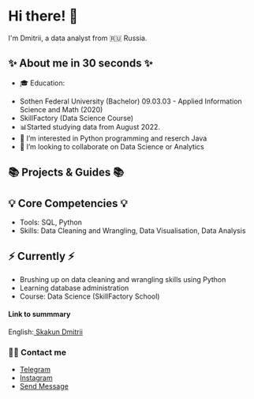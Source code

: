 # Hi there! :wave:

I'm Dmitrii, a data analyst from :ru: Russia.

## ✨ About me in 30 seconds ✨ 
* 🎓 Education:
- Sothen Federal University (Bachelor)  09.03.03 - Applied Information Science and Math (2020)
- SkillFactory (Data Science Course)
- 📊Started studying data from August 2022.
- 👀 I’m interested in Python programming and reserch Java
- 💞️ I’m looking to collaborate on Data Science or Analytics


## 📚 Projects & Guides 📚

<!---
- For my portfolio guide, click (link)
- How to transition into Data Analytics? Click (link)
--->
## 💡 Core Competencies 💡
- Tools: SQL, Python
- Skills: Data Cleaning and Wrangling, Data Visualisation, Data Analysis 

## ⚡️ Currently ⚡️
- Brushing up on data cleaning and wrangling skills using Python
- Learning database administration
- Course: Data Science (SkillFactory School)

#### Link to summmary
English:[ Skakun Dmitrii](https://drive.google.com/file/d/1pa4oSOqRaX9lhRP3Z4VH8BKEoVJq9UIT/view?usp=sharing)

### 🙌🏻 Contact me
- [Telegram](https://t.me/DimaSkak485)
- [Instagram](https://www.instagram.com/skakun_dr/)
- <a href="mailto:skakundima.458@gmail.com">Send Message</a>


<!---
dI98Sk/dI98Sk is a ✨ special ✨ repository because its `README.md` (this file) appears on your GitHub profile.
You can click the Preview link to take a look at your changes.
--->
